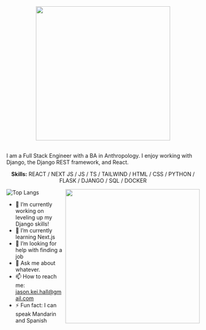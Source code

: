 <div align='center'>
<Img src='https://media.giphy.com/media/bnC70HkiVrZEheSeYS/giphy.gif' width=350 />
</div>
<br/>
<p>
  <div>
I am a Full Stack Engineer with a BA in Anthropology.  I enjoy working with Django, the Django REST framework, and React.
    </div>
</p>
<p align='center'>
  <b>Skills:</b> REACT / NEXT JS / JS / TS / TAILWIND / HTML / CSS / PYTHON / FLASK / DJANGO / SQL / DOCKER
</p>
<img src="https://github.com/Jkhall81/Jkhall81/blob/master/70804f7e25b11f29db904f2fa7b4cd9d.gif" width="350" align='right'>

![Top Langs](https://github-readme-stats.vercel.app/api/top-langs/?username=shivam0110&show_icons=true)

- 🔭 I’m currently working on leveling up my Django skills!
- 🌱 I’m currently learning Next.js
- 🤔 I’m looking for help with finding a job
- 💬 Ask me about whatever.
- 📫 How to reach me:  jason.kei.hall@gmail.com
- ⚡ Fun fact: I can speak Mandarin and Spanish 
